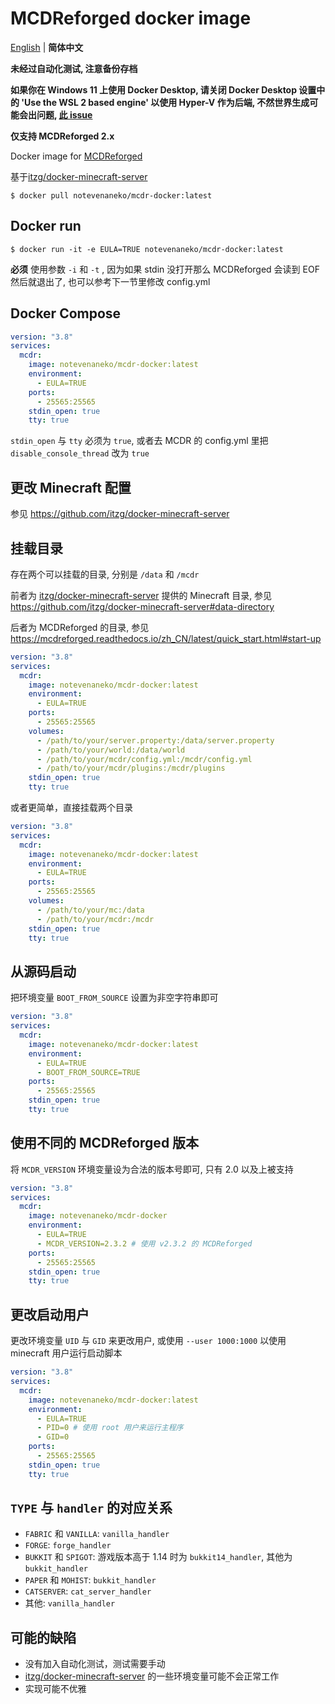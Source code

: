 # MCDReforged docker image

[English](https://github.com/Cattttttttt/mcdr-docker) | **简体中文**

**未经过自动化测试, 注意备份存档**

**如果你在 Windows 11 上使用 Docker Desktop, 请关闭 Docker Desktop 设置中的 'Use the WSL 2 based engine' 以使用 Hyper-V 作为后端, 不然世界生成可能会出问题, [此 issue](https://github.com/itzg/docker-minecraft-server/issues/1102)**

**仅支持 MCDReforged 2.x**

Docker image for [MCDReforged](https://github.com/Fallen-Breath/MCDReforged)

基于[itzg/docker-minecraft-server](https://github.com/itzg/docker-minecraft-server)

`$ docker pull notevenaneko/mcdr-docker:latest`

## Docker run

`$ docker run -it -e EULA=TRUE notevenaneko/mcdr-docker:latest`

**必须** 使用参数 `-i` 和 `-t` , 因为如果 stdin 没打开那么 MCDReforged 会读到 EOF 然后就退出了, 也可以参考下一节里修改 config.yml

## Docker Compose

```yaml
version: "3.8"
services:
  mcdr:
    image: notevenaneko/mcdr-docker:latest
    environment:
      - EULA=TRUE
    ports:
      - 25565:25565
    stdin_open: true
    tty: true
```

`stdin_open` 与 `tty` 必须为 `true`, 或者去 MCDR 的 config.yml 里把 `disable_console_thread` 改为 `true`

## 更改 Minecraft 配置

参见 https://github.com/itzg/docker-minecraft-server

## 挂载目录

存在两个可以挂载的目录, 分别是 `/data` 和 `/mcdr`

前者为 [itzg/docker-minecraft-server](https://github.com/itzg/docker-minecraft-server) 提供的 Minecraft 目录, 参见 https://github.com/itzg/docker-minecraft-server#data-directory

后者为 MCDReforged 的目录, 参见 https://mcdreforged.readthedocs.io/zh_CN/latest/quick_start.html#start-up

```yaml
version: "3.8"
services:
  mcdr:
    image: notevenaneko/mcdr-docker:latest
    environment:
      - EULA=TRUE
    ports:
      - 25565:25565
    volumes:
      - /path/to/your/server.property:/data/server.property
      - /path/to/your/world:/data/world
      - /path/to/your/mcdr/config.yml:/mcdr/config.yml
      - /path/to/your/mcdr/plugins:/mcdr/plugins
    stdin_open: true
    tty: true
```

或者更简单，直接挂载两个目录

```yaml
version: "3.8"
services:
  mcdr:
    image: notevenaneko/mcdr-docker:latest
    environment:
      - EULA=TRUE
    ports:
      - 25565:25565
    volumes:
      - /path/to/your/mc:/data
      - /path/to/your/mcdr:/mcdr
    stdin_open: true
    tty: true
```

## 从源码启动

把环境变量 `BOOT_FROM_SOURCE` 设置为非空字符串即可

```yaml
version: "3.8"
services:
  mcdr:
    image: notevenaneko/mcdr-docker:latest
    environment:
      - EULA=TRUE
      - BOOT_FROM_SOURCE=TRUE
    ports:
      - 25565:25565
    stdin_open: true
    tty: true
```

## 使用不同的 MCDReforged 版本

将 `MCDR_VERSION` 环境变量设为合法的版本号即可, 只有 2.0 以及上被支持

```yaml
version: "3.8"
services:
  mcdr:
    image: notevenaneko/mcdr-docker
    environment:
      - EULA=TRUE
      - MCDR_VERSION=2.3.2 # 使用 v2.3.2 的 MCDReforged
    ports:
      - 25565:25565
    stdin_open: true
    tty: true
```

## 更改启动用户

更改环境变量 `UID` 与 `GID` 来更改用户, 或使用 `--user 1000:1000` 以使用 minecraft 用户运行启动脚本

```yaml
version: "3.8"
services:
  mcdr:
    image: notevenaneko/mcdr-docker:latest
    environment:
      - EULA=TRUE
      - PID=0 # 使用 root 用户来运行主程序
      - GID=0
    ports:
      - 25565:25565
    stdin_open: true
    tty: true
```

## `TYPE` 与 `handler` 的对应关系

- `FABRIC` 和 `VANILLA`: `vanilla_handler`
- `FORGE`: `forge_handler`
- `BUKKIT` 和 `SPIGOT`: 游戏版本高于 1.14 时为 `bukkit14_handler`, 其他为 `bukkit_handler`
- `PAPER` 和 `MOHIST`: `bukkit_handler`
- `CATSERVER`: `cat_server_handler`
- 其他: `vanilla_handler`

## 可能的缺陷

- 没有加入自动化测试，测试需要手动
- [itzg/docker-minecraft-server](https://github.com/itzg/docker-minecraft-server) 的一些环境变量可能不会正常工作
- 实现可能不优雅

